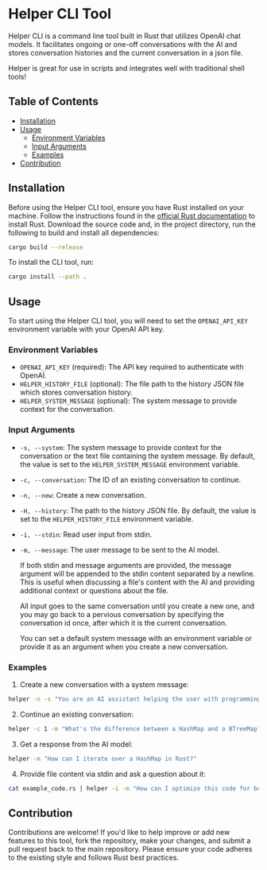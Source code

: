 # Helper CLI Tool

Helper CLI is a command line tool built in Rust that utilizes OpenAI chat models. It facilitates ongoing or one-off conversations with the AI and stores conversation histories and the current conversation in a json file. 

Helper is great for use in scripts and integrates well with traditional shell tools!

## Table of Contents

- [Installation](#installation)
- [Usage](#usage)
    - [Environment Variables](#environment-variables)
    - [Input Arguments](#input-arguments)
    - [Examples](#examples)
- [Contribution](#contribution)

## Installation

Before using the Helper CLI tool, ensure you have Rust installed on your machine. Follow the instructions found in the [official Rust documentation](https://www.rust-lang.org/tools/install) to install Rust. Download the source code and, in the project directory, run the following to build and install all dependencies:

```bash
cargo build --release
```

To install the CLI tool, run:

```bash
cargo install --path .
```

## Usage

To start using the Helper CLI tool, you will need to set the `OPENAI_API_KEY` environment variable with your OpenAI API key.

### Environment Variables

- `OPENAI_API_KEY` (required): The API key required to authenticate with OpenAI.
- `HELPER_HISTORY_FILE` (optional): The file path to the history JSON file which stores conversation history.
- `HELPER_SYSTEM_MESSAGE` (optional): The system message to provide context for the conversation.

### Input Arguments

- `-s, --system`: The system message to provide context for the conversation or the text file containing the system message. By default, the value is set to the `HELPER_SYSTEM_MESSAGE` environment variable.
- `-c, --conversation`: The ID of an existing conversation to continue.
- `-n, --new`: Create a new conversation.
- `-H, --history`: The path to the history JSON file. By default, the value is set to the `HELPER_HISTORY_FILE` environment variable.
- `-i, --stdin`: Read user input from stdin.
- `-m, --message`: The user message to be sent to the AI model.

  If both stdin and message arguments are provided, the message argument will be appended to the stdin content separated by a newline. This is useful when discussing a file's content with the AI and providing additional context or questions about the file.

  All input goes to the same conversation until you create a new one, and you may go back to a pervious conversation by specifying the conversation id once, after which it is the current conversation. 

  You can set a default system message with an environment variable or provide it as an argument when you create a new conversation.


### Examples

1. Create a new conversation with a system message:

```bash
helper -n -s "You are an AI assistant helping the user with programming tasks."
```

2. Continue an existing conversation:

```bash
helper -c 1 -m "What's the difference between a HashMap and a BTreeMap?"
```

3. Get a response from the AI model:

```bash
helper -m "How can I iterate over a HashMap in Rust?"
```

4. Provide file content via stdin and ask a question about it:

```bash
cat example_code.rs | helper -i -m "How can I optimize this code for better performance?"
```

## Contribution

Contributions are welcome! If you'd like to help improve or add new features to this tool, fork the repository, make your changes, and submit a pull request back to the main repository. Please ensure your code adheres to the existing style and follows Rust best practices.
